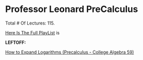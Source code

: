 # Professor Leonard PreCalculus

Total # Of Lectures: 115.

[Here Is The Full PlayList](https://www.youtube.com/playlist?list=PLDesaqWTN6ESsmwELdrzhcGiRhk5DjwLP)
is

**LEFTOFF:**

[How to Expand Logarithms (Precalculus - College Algebra 59)](https://www.youtube.com/watch?v=qCeN653SdX4)
